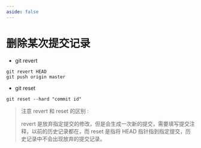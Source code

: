 ```yaml
---
aside: false
---
```


# 删除某次提交记录

- git revert

```shell
git revert HEAD
git push origin master
```

- git reset

```shell
git reset --hard "commit id"
```

> 注意 revert 和 reset 的区别 :
>
> revert 是放弃指定提交的修改，但是会生成一次新的提交，需要填写提交注释，以前的历史记录都在，而 reset 是指将 HEAD 指针指到指定提交，历史记录中不会出现放弃的提交记录。
